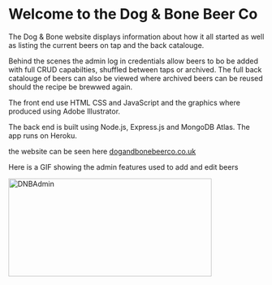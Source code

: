 # Welcome to the Dog & Bone Beer Co

The Dog & Bone website displays information about how it all started as well as listing the current beers on tap and the back catalouge.

Behind the scenes the admin log in credentials allow beers to bo be added with full CRUD capabilties, shuffled between taps or archived. 
The full back catalouge of beers can also be viewed where archived beers can be reused should the recipe be brewwed again.

The front end use HTML CSS and JavaScript and the graphics where produced using Adobe Illustrator.

The back end is built using Node.js, Express.js and MongoDB Atlas. The app runs on Heroku.

the website can be seen here [dogandbonebeerco.co.uk](http://www.dogandbonebeerco.co.uk/)

Here is a GIF showing the admin features used to add and edit beers


<a data-flickr-embed="true" href="https://www.flickr.com/photos/35mmaffair/52191925170/in/photostream/" title="DNBAdmin"><img src="https://live.staticflickr.com/65535/52191925170_7f91658a38_w.jpg" width="400" height="193" alt="DNBAdmin"></a>
